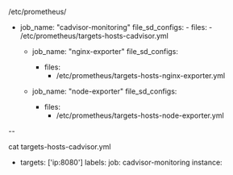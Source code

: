/etc/prometheus/

- job_name: "cadvisor-monitoring"
    file_sd_configs:
      - files:
        - /etc/prometheus/targets-hosts-cadvisor.yml

  - job_name: "nginx-exporter"
    file_sd_configs:
      - files:
        - /etc/prometheus/targets-hosts-nginx-exporter.yml

  - job_name: "node-exporter"
    file_sd_configs:
      - files:
        - /etc/prometheus/targets-hosts-node-exporter.yml

--

cat targets-hosts-cadvisor.yml
- targets: ['ip:8080']
  labels:
    job: cadvisor-monitoring
    instance: <instance-name>

